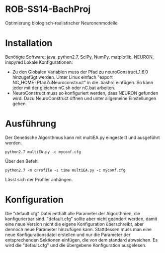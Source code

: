 ROB-SS14-BachProj
=================

Optimierung biologisch-realistischer Neuronenmodelle

# Installation

Benötigte Software: java, python2.7, SciPy, NumPy, matplotlib, NEURON, inspyred
Lokale Konfigurationen:
- Zu den Globalen Variablen muss der Pfad zu neuroConstruct_1.6.0 hinzugefügt werden.
  Unter Linux einfach "export NC_HOME=PfadZuNeuroconstruct" in die .bashrc einfügen.
  So kann jeder mit der gleichen nC.sh oder nC.bat arbeiten.
- NeuroConstruct muss so konfiguriert werden, dass NEURON gefunden wird.
  Dazu NeuroConstruct öffnen und unter allgemeine Einstellungen gehen.

# Ausführung

Der Genetische Algorithmus kann mit multiEA.py eingestellt und ausgeführt werden.

    python2.7 multiEA.py -c myconf.cfg

Über den Befehl

    python2.7 -m cProfile -s time multiEA.py -c myconf.cfg

Lässt sich der Profiler anhängen.

# Konfiguration

Die "default.cfg" Datei enthält alle Parameter der Algorithmen, die konfigurierbar
sind. "default.cfg" sollte aber nicht geändert werden, damit eine neue Version
nicht die eigene Konfiguration überschreibt, aber dennoch neue Parameter
hinzufügen kann. Stattdessen muss man eine neue Konfigurationsdatei erstellen
und nur die Parameter der entsprechenden Sektionen einfügen, die von dem
standard abweichen. Es wird die "default.cfg" und die übergebene Konfiguration
ausgelesen.
